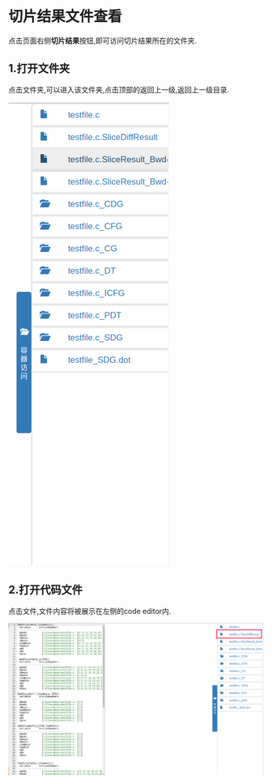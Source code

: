 # 切片结果文件查看

点击页面右侧**切片结果**按钮,即可访问切片结果所在的文件夹.

## 1.打开文件夹

点击文件夹,可以进入该文件夹,点击顶部的返回上一级,返回上一级目录.

![访问容器](_media/2-2.png)

## 2.打开代码文件

点击文件,文件内容将被展示在左侧的code editor内.

![访问文件](_media/2-3.png)
